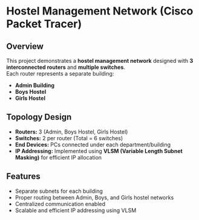 # Hostel Management Network (Cisco Packet Tracer)

## Overview
This project demonstrates a **hostel management network** designed with **3 interconnected routers** and **multiple switches**.  
Each router represents a separate building:  
- **Admin Building**  
- **Boys Hostel**  
- **Girls Hostel**

## Topology Design
- **Routers:** 3 (Admin, Boys Hostel, Girls Hostel)  
- **Switches:** 2 per router (Total = 6 switches)  
- **End Devices:** PCs connected under each department/building  
- **IP Addressing:** Implemented using **VLSM (Variable Length Subnet Masking)** for efficient IP allocation

## Features
- Separate subnets for each building  
- Proper routing between Admin, Boys, and Girls hostel networks  
- Centralized communication enabled  
- Scalable and efficient IP addressing using VLSM  
